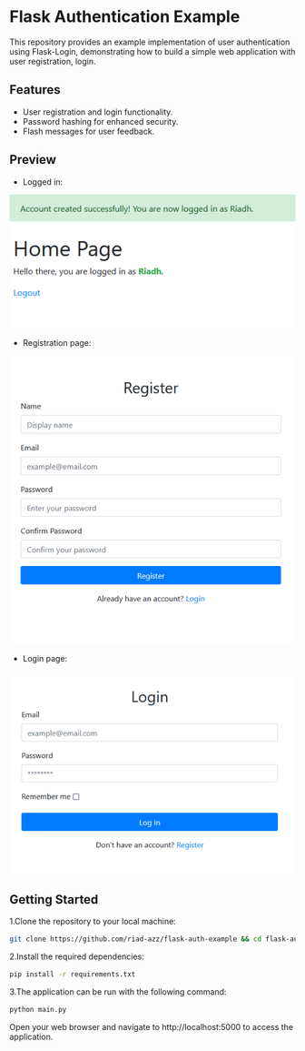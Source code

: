 # Flask Authentication Example

This repository provides an example implementation of user authentication using Flask-Login, demonstrating
how to build a simple web application with user registration, login.

## Features

- User registration and login functionality.
- Password hashing for enhanced security.
- Flash messages for user feedback.

## Preview

- Logged in:

![Logged in page](https://github.com/riad-azz/readme-storage/blob/main/flask-auth-example/logged.png?raw=true)

- Registration page:

![Registration page](https://github.com/riad-azz/readme-storage/blob/main/flask-auth-example/register.png?raw=true)

- Login page:

![Login page](https://github.com/riad-azz/readme-storage/blob/main/flask-auth-example/login.png?raw=true)

## Getting Started

1.Clone the repository to your local machine:

```bash
git clone https://github.com/riad-azz/flask-auth-example && cd flask-auth-example
```

2.Install the required dependencies:

```bash
pip install -r requirements.txt
```

3.The application can be run with the following command:

```bash
python main.py
```

Open your web browser and navigate to http://localhost:5000 to access the application.